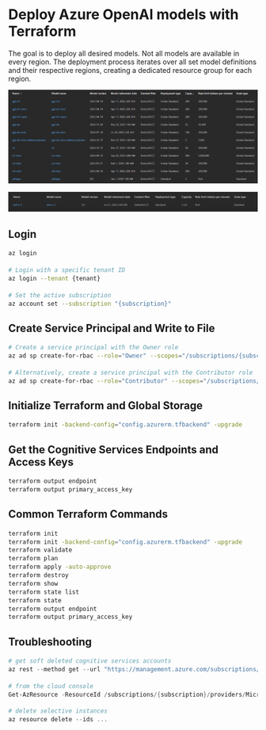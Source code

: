 # Deploy Azure OpenAI models with Terraform

The goal is to deploy all desired models. Not all models are available in every region. The deployment process iterates over all set model definitions and their respective regions, creating a dedicated resource group for each region.  

![Foundry Deployments](foundry_deployments_1.png)  

![Foundry Deployments](foundry_deployments_2.png)

## Login
```bash
az login

# Login with a specific tenant ID
az login --tenant {tenant}

# Set the active subscription
az account set --subscription "{subscription}"
```

## Create Service Principal and Write to File
```bash
# Create a service principal with the Owner role
az ad sp create-for-rbac --role="Owner" --scopes="/subscriptions/{subscription}" --sdk-auth > azure_credentials.json

# Alternatively, create a service principal with the Contributor role
az ad sp create-for-rbac --role="Contributor" --scopes="/subscriptions/{subscription}" --sdk-auth > azure_credentials.json
```

## Initialize Terraform and Global Storage
```bash
terraform init -backend-config="config.azurerm.tfbackend" -upgrade
```

## Get the Cognitive Services Endpoints and Access Keys
```bash
terraform output endpoint
terraform output primary_access_key
```

## Common Terraform Commands
```bash
terraform init
terraform init -backend-config="config.azurerm.tfbackend" -upgrade
terraform validate
terraform plan
terraform apply -auto-approve
terraform destroy
terraform show
terraform state list
terraform state
terraform output endpoint
terraform output primary_access_key
```

## Troubleshooting
``` powershell
# get soft deleted cognitive services accounts
az rest --method get --url "https://management.azure.com/subscriptions/a0fe57e5-df87-4e20-875a-9958172c30b1/providers/Microsoft.CognitiveServices/deletedAccounts?api-version=2021-04-30"

# from the cloud console
Get-AzResource -ResourceId /subscriptions/{subscription}/providers/Microsoft.CognitiveServices/deletedAccounts -ApiVersion 2021-04-30

# delete selective instances
az resource delete --ids ...
```
